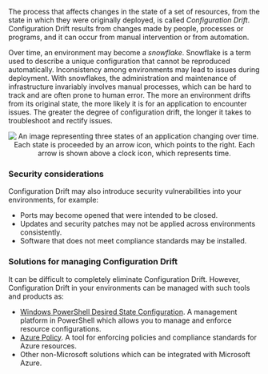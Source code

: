
The process that affects changes in the state of a set of resources, from the state in which they were originally deployed, is called *Configuration Drift*. Configuration Drift results from changes made by people, processes or programs, and it can occur from manual intervention or from automation.

Over time, an environment may become a *snowflake*. Snowflake is a term used to describe a unique configuration that cannot be reproduced automatically. Inconsistency among environments may lead to issues during deployment. With snowflakes, the administration and maintenance of infrastructure invariably involves manual processes, which can be hard to track and are often prone to human error. The more an environment drifts from its original state, the more likely it is for an application to encounter issues. The greater the degree of configuration drift, the longer it takes to troubleshoot and rectify issues.

<p style="text-align:center;"><img src="../Linked_Image_Files/configurationdrift.png" alt="An image representing three states of an application changing over time. Each state is proceeded by an arrow icon, which points to the right. Each arrow is shown above a clock icon, which represents time."></p>

### Security considerations

Configuration Drift may also introduce security vulnerabilities into your environments, for example:

- Ports may become opened that were intended to be closed.
- Updates and security patches may not be applied across environments consistently.
- Software that does not meet compliance standards may be installed.

### Solutions for managing Configuration Drift

It can be difficult to completely eliminate Configuration Drift. However, Configuration Drift in your environments can be managed with such tools and products as:

- [Windows PowerShell Desired State Configuration](https://docs.microsoft.com/en-us/powershell/dsc/overview/overview). A management platform in PowerShell which allows you to manage and enforce resource configurations.
- [Azure Policy](https://azure.microsoft.com/en-us/services/azure-policy/). A tool for enforcing policies and compliance standards for Azure resources.
- Other non-Microsoft solutions which can be integrated with Microsoft Azure.

